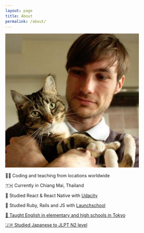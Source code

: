 ```yaml
---
layout: page
title: About
permalink: /about/
---
```

<div>
  <img class='about-image' src="/images/rbn_and_selina_square.jpg">
</div>

👨‍💻 Coding and teaching from locations worldwide

🇹🇭 Currently in Chiang Mai, Thailand

📱 Studied React & React Native with <a href="https://www.udacity.com/course/react-nanodegree--nd019">Udacity</a>

🚀 Studied Ruby, Rails and JS with <a href="https://launchschool.com">Launchschool

🗼 Taught English in elementary and high schools in Tokyo

🇯🇵 Studied Japanese to JLPT N2 level
